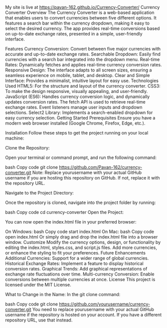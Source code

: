 My site is live at https://pavan-162.github.io/Currency-Converter/
Currency Converter
Overview
The Currency Converter is a web-based application that enables users to convert currencies between five different options. It features a search bar within the currency dropdown, making it easy to select the desired currency. The app provides real-time conversions based on up-to-date exchange rates, presented in a simple, user-friendly interface.

Features
Currency Conversion: Convert between five major currencies with accurate and up-to-date exchange rates.
Searchable Dropdown: Easily find currencies with a search bar integrated into the dropdown menu.
Real-time Rates: Dynamically fetches and applies real-time currency conversion rates.
Responsive Design: The interface adapts to all screen sizes, ensuring a seamless experience on mobile, tablet, and desktop.
Clear and Simple Interface: Provides a minimalist, intuitive layout for easy use.
Technologies Used
HTML5: For the structure and layout of the currency converter.
CSS3: To make the design responsive, visually appealing, and user-friendly.
JavaScript (ES6): Handles currency conversion logic, and dynamically updates conversion rates.
The fetch API is used to retrieve real-time exchange rates.
Event listeners manage user inputs and dropdown selections.
Select2 Library: Implements a search-enabled dropdown for easy currency selection.
Getting Started
Prerequisites
Ensure you have a modern web browser installed (Google Chrome, Firefox, Edge, etc.).

Installation
Follow these steps to get the project running on your local machine:

Clone the Repository:

Open your terminal or command prompt, and run the following command:

bash
Copy code
git clone https://github.com/Pavan-162/currency-converter.git
Note: Replace yourusername with your actual GitHub username if you are hosting this repository on GitHub. If not, replace it with the repository URL.

Navigate to the Project Directory:

Once the repository is cloned, navigate into the project folder by running:

bash
Copy code
cd currency-converter
Open the Project:

You can now open the index.html file in your preferred browser:

On Windows:
bash
Copy code
start index.html
On Mac:
bash
Copy code
open index.html
Or simply drag and drop the index.html file into a browser window.
Customize
Modify the currency options, design, or functionality by editing the index.html, styles.css, and script.js files.
Add more currencies, or enhance the styling to fit your preferences.
Future Enhancements
Additional Currencies: Support for a wider range of global currencies.
Historical Exchange Rates: Implement a feature to display historical conversion rates.
Graphical Trends: Add graphical representations of exchange rate fluctuations over time.
Multi-currency Conversion: Enable conversions between multiple currencies at once.
License
This project is licensed under the MIT License.

What to Change in the Name:
In the git clone command:

bash
Copy code
git clone https://github.com/yourusername/currency-converter.git
You need to replace yourusername with your actual GitHub username if the repository is hosted on your account. If you have a different repository URL, use that instead.
